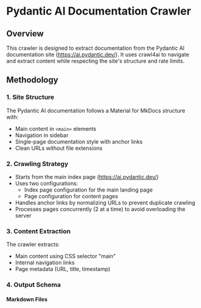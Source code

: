 # Pydantic AI Documentation Crawler

## Overview
This crawler is designed to extract documentation from the Pydantic AI documentation site (https://ai.pydantic.dev/). It uses crawl4ai to navigate and extract content while respecting the site's structure and rate limits.

## Methodology

### 1. Site Structure
The Pydantic AI documentation follows a Material for MkDocs structure with:
- Main content in `<main>` elements
- Navigation in sidebar
- Single-page documentation style with anchor links
- Clean URLs without file extensions

### 2. Crawling Strategy
- Starts from the main index page (https://ai.pydantic.dev/)
- Uses two configurations:
  - Index page configuration for the main landing page
  - Page configuration for content pages
- Handles anchor links by normalizing URLs to prevent duplicate crawling
- Processes pages concurrently (2 at a time) to avoid overloading the server

### 3. Content Extraction
The crawler extracts:
- Main content using CSS selector "main"
- Internal navigation links
- Page metadata (URL, title, timestamp)

### 4. Output Schema

#### Markdown Files 
